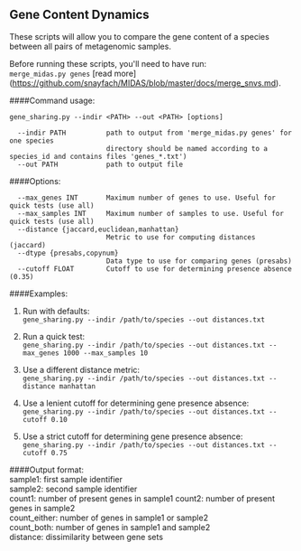 ## Gene Content Dynamics

These scripts will allow you to compare the gene content of a species between all pairs of metagenomic samples. 

Before running these scripts, you'll need to have run:   
`merge_midas.py genes` [read more] (https://github.com/snayfach/MIDAS/blob/master/docs/merge_snvs.md).


####Command usage:

``` 
gene_sharing.py --indir <PATH> --out <PATH> [options]

  --indir PATH          path to output from 'merge_midas.py genes' for one species
                        directory should be named according to a species_id and contains files 'genes_*.txt')
  --out PATH            path to output file
```

####Options:

```
  --max_genes INT       Maximum number of genes to use. Useful for quick tests (use all)
  --max_samples INT     Maximum number of samples to use. Useful for quick tests (use all)
  --distance {jaccard,euclidean,manhattan}
                        Metric to use for computing distances (jaccard)
  --dtype {presabs,copynum}
                        Data type to use for comparing genes (presabs)
  --cutoff FLOAT        Cutoff to use for determining presence absence (0.35)

```

####Examples:  
1) Run with defaults:  
`gene_sharing.py --indir /path/to/species --out distances.txt`

2) Run a quick test:  
`gene_sharing.py --indir /path/to/species --out distances.txt --max_genes 1000 --max_samples 10`

3) Use a different distance metric:  
`gene_sharing.py --indir /path/to/species --out distances.txt --distance manhattan`

4) Use a lenient cutoff for determining gene presence absence:  
`gene_sharing.py --indir /path/to/species --out distances.txt --cutoff 0.10`

5) Use a strict cutoff for determining gene presence absence:  
`gene_sharing.py --indir /path/to/species --out distances.txt --cutoff 0.75`

####Output format:  
  sample1: first sample identifier  
  sample2: second sample identifier  
  count1: number of present genes in sample1
  count2: number of present genes in sample2  
  count_either: number of genes in sample1 or sample2  
  count_both: number of genes in sample1 and sample2  
  distance: dissimilarity between gene sets 

